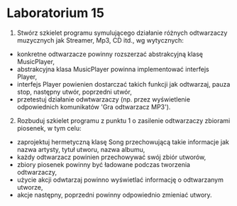 # Laboratorium 15

 1. Stwórz szkielet programu symulującego działanie różnych odtwarzaczy muzycznych jak Streamer, Mp3, CD itd., wg wytycznych:
 * konkretne odtwarzacze powinny rozszerzać abstrakcyjną klasę MusicPlayer,
 * abstrakcyjna klasa MusicPlayer powinna implementować interfejs Player,
 * interfejs Player powienien dostarczać takich funkcji jak odtwarzaj, pauza stop, następny utwór, poprzedni utwór,
 * przetestuj działanie odwtwarzaczy (np. przez wyświetlenie odpowiednich komunikatów 'Gra odtwarzacz MP3').
 
 2. Rozbuduj szkielet programu z punktu 1 o zasilenie odtwarzaczy zbiorami piosenek, w tym celu:
 * zaprojektuj hermetyczną klasę Song przechowującą takie informacje jak nazwa artysty, tytuł utworu, nazwa albumu,
 * każdy odtwarzacz powinien przechowywać swój zbiór utworów,
 * zbiory piosenek powinny być ładowane podczas tworzenia odtwarzaczy,
 * użycie akcji odwtarzaj powinno wyświetlać informację o odtwarzanym utworze,
 * akcje następny, poprzedni powinny odpowiednio zmieniać utwory.

